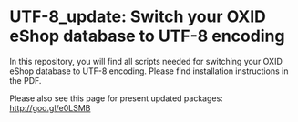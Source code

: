 UTF-8_update: Switch your OXID eShop database to UTF-8 encoding 
============

In this repository, you will find all scripts needed for switching your OXID eShop database to UTF-8 encoding. Please find installation instructions in the PDF.

Please also see this page for present updated packages: http://goo.gl/e0LSMB
